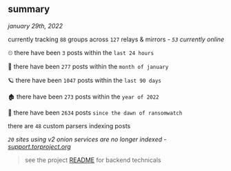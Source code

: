 
## summary
_january 29th, 2022_

currently tracking `88` groups across `127` relays & mirrors - _`53` currently online_

⏲ there have been `3` posts within the `last 24 hours`

🦈 there have been `277` posts within the `month of january`

🪐 there have been `1047` posts within the `last 90 days`

🏚 there have been `273` posts within the `year of 2022`

🦕 there have been `2634` posts `since the dawn of ransomwatch`

there are `48` custom parsers indexing posts

_`20` sites using v2 onion services are no longer indexed - [support.torproject.org](https://support.torproject.org/onionservices/v2-deprecation/)_

> see the project [README](https://github.com/thetanz/ransomwatch#ransomwatch--) for backend technicals

